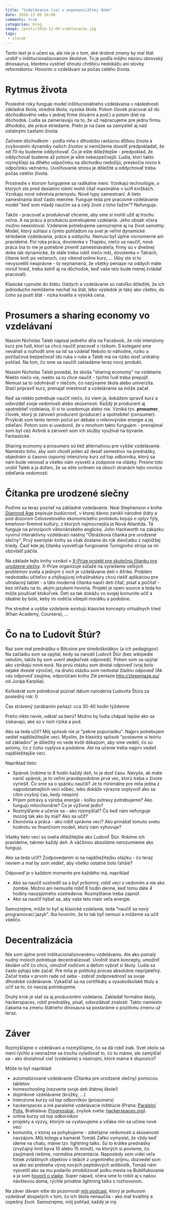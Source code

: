 ```yaml
---
title: "Vzdelávanie (sa) v exponenciálnej dobe"
date: 2016-12-09 20:00
comments: true
categories: blog
image: /posts/2016-12-09-vzdelavanie.jpg
tags:
 - slovak
---
```


Tento text je o učení sa, ale nie je o tom, aké drobné zmeny by mal štát urobiť v inštitucionalizovanom školstve. To je podľa môjho názoru obrovský dinosaurus, ktorému vystrieť ohnutú chrbticu nedokážu ani stovky reformátorov. Hovorím o vzdelávaní sa počas celého života.

<!--more-->

# Rytmus života

Posledné roky funguje model inštitucionálneho vzdelávania v následnosti základná škola, stredná škola, vysoká škola. Potom človek pracoval až do dôchodkového veku v jednej firme (továrni a pod.) a potom išiel na dôchodok. Ľudia sa zameriavajú na to, že už nepracujeme pre jednu firmu dlhodobo, ale práce striedame. Preto je na čase sa zamyslieť aj nad ostatnými časťami života.


Začnem dôchodkom - podľa mňa s dlhodobo rastúcou dĺžkou života a zvyšovaním dynamiky našich životov si nemôžeme dovoliť predpokladať, že od 70-ky budeme oddychovať. Čo je ešte dôležitejšie - predpoklad, že oddychovať budeme až potom je ešte nebezpečnejší. Ľudia, ktorí takto rozmýšľajú sa dlhého odpočinku na dôchodku nedožijú, preskočia rovno k odpočinku večnému. Uvoľňovanie stresu je dôležité a oddychovať treba počas celého života.


Prostredie v ktorom fungujeme sa radikálne mení. Vznikajú technológie, o ktorých ste pred desiatimi rokmi mohli čítať maximálne v scifi knižkách. Vznikajú nové odvetvia priemyslu. Nové typy zamestnaní. A tieto zamestnania dosť často meníme. Funguje teda pre pracovné vzdelávanie model "keď som mladý naučím sa a celý život z toho ťažím"? Nefunguje.


Takže - pracovať a produkovať chceme, aby sme si mohli užiť aj trochu voľna. A na prácu a produkciu potrebujeme vzdelanie. Jeho obsah včera možno neexistoval. Vzdelanie potrebujeme samozrejme aj na život samotný. Model, ktorý súhlasí s týmto pohľadom na svet je veľmi dynamické striedanie vzdelávania, práce a oddychu. Nemusí byť úplne rovnomerné ani pravidelné. Pol roka práca, dovolenka v Thajsku, niečo sa naučiť, nová práca (na to nie je potrebné zmeniť zamestnávateľa, firmy sú v dnešnej dobe tak dynamické, že stále treba robiť niečo iné), dovolenka v Tatrách, čítanie kníh po večeroch, cez víkend online kurz, ... (Aby ste si to nevysvetlili nesprávne - to neznamená, že všetky peniaze na oddych máte minúť hneď, treba šetriť aj na dôchodok, keď vaše telo bude menej zvládať pracovať).

Klasické rypnutie do štátu: Oddych a vzdelávanie sú natoľko dôležité, že ich jednoducho nemôžeme nechať na štát, lebo výsledok je taký ako všetko, do čoho sa pustí štát - nízka kvalita a výsoká cena.

# Prosumers a sharing economy vo vzdelávaní

Nassim Nicholas Taleb napísal jedného dňa na Facebook, že robí intenzívny kurz pre ľudí, ktorí sa chcú naučiť pracovať s rizikom. S kolegami sme neváhali a rozhodli sme sa ísť sa vzdelať Nebolo to náhodné, riziko a počítačová bezpečnosť idú ruka v ruke a Taleb má na riziko dosť unikátny pohľad. Na tom, čo sme sa naučili zakladáme teraz nový produkt.

Nassim Nicholas Taleb povedal, že skúša "sharing economy" na vzdelanie. Niekto niečo vie, niekto sa to chce naučiť - týchto ľudí treba prepojiť. Nemusí sa to odohrávať v niečom, čo nazývame škola alebo univerzita. Stačí pripraviť kurz, prenajať miestnosť a vzdelávanie sa môže začať.

Keď sa niekto potrebuje naučiť niečo, čo viem ja, dokážem spraviť kurz a odovzdať svoje vedomosti alebo skúsenosti. Každý je producent aj spotrebiteľ vzdelania, či si to uvedomuje alebo nie. Vzniká tzv. **prosumer**, človek, ktorý je zároveň producent (producer) a spotrebiteľ (consumer). Prvýkrát som tento termín počul pri debate o mikrovýrobe energie a jej zdieľaní. Potom som si uvedomil, že v mnohom takto fungujem - prenajímal som byt cez Airbnb a zároveň som ich služby využíval na bývanie. Fantastické.

Sharing economy a prosumers sú tiež alternatívou pre vyššie vzdelávanie. Namiesto toho, aby som chodil jeden až desať semestrov na prednášky, objednám si časovo úsporný intenzívny kurz od top odborníka, ktorý sa nám bude venovať a všetko nám vysvetlí a zodpovie na otázky. Presne toto urobil Taleb a ja dúfam, že sa ešte ocitnem na oboch stranách tejto rovnice zdieľania vedomostí.

# Čítanka pre urodzené slečny

Poďme sa teraz pozrieť na základné vzdelávanie. Neal Stephenson v knihe [Diamond Age](https://www.amazon.com/Diamond-Age-Illustrated-Primer-Spectra/dp/0553380966/ref=sr_1_1?ie=UTF8&qid=1481282140&sr=8-1&keywords=diamond+age) popisuje budúcnosť, v ktorej dávno zanikli národné štáty a pod dozorom Celosvetového ekonomického protokolu bojujú o vplyv fýly, kmeňovo-firemné kultúry, z ktorých najmocnejšia je Nová Atlantída. Tá funguje na princípoch viktoriánskeho anglicka. John Hackworth na zakázku vyvinul interaktívny vzdelávací nástroj "Obrázková čítanka pre urodzené slečny". Prvý exemplár knihy sa však dostane do rúk dievčatku z najnižšej triedy. Časť kde jej čítanka vysvetľuje fungovanie Turingovho stroja sa mi obzvlášť páčila.

Na základe tejto knihy vznikol v [X-Prize projekt pre skutočnú čítanku pre urodzené slečny](http://learning.xprize.org). X-Prize organizuje súťaže na vyriešenie veľkých problémov sveta a jedným z nich je vzdelávanie detí v Afrike. Problém nedostatku učiteľov a chýbajúcej infraštruktúry chcú riešiť aplikáciou pre ultralacný tablet - a táto moderná čítanka naučí deti čítať, písať a počítať - bez ohľadu na to, akým jazykom hovoria. Projekt je open-source a teda ho môže používať ktokoľvek. Deti sa tak dokážu vo svojej komunite učiť a ideálne by bolo, keby im rodičia vštepili morálku a podobne.

Pre stredné a vyššie vzdelanie existujú klasické koncepty virtuálnych tried (Khan Academy, Coursera), ...

# Čo na to Ľudovít Štúr?

Raz som mal prednášku o Bitcoine pre stredoškolákov (a ich pedagógov). Na začiatku som sa opýtal, kedy sa narodil Ľudovít Štúr (bez wikipedie netuším, takže by som uveril akejkoľvek odpovedi). Potom som sa opýtal ako vznikajú nové eurá. Na prvú otázku som dostal odpoveď (vraj bolo nejaké dvesté výročie), na druhú otázku som nedostal žiadnu odpoveď (Ak vás odpoveď zaujíma, odporúčam knihu Zlé peniaze http://zlepeniaze.eu/ od Juraja Karpiša).

Koľkokrát som potreboval poznať dátum narodenia Ľudovíta Štúra za posledný rok: 0

Čas strávený zarábaním peňazí: cca 30-40 hodín týždenne

Prečo nikto nevie, odkiaľ sa berú? Možno by ľudia chápali lepšie ako sa získavajú, aké sú v nich riziká a pod.

Ako sa teda učiť? Môj spôsob nie je "pekne poporiadku". Najprv potrebujem vedieť najdôležitejšie veci. Myslím, že klasický spôsob "postavme si teóriu od základov" je dôležitý vo vede kvôli dôkazom, aby sme vedeli, čo sú axiómy, čo z čoho vyplýva a podobne. Ale na učenie treba najprv vedieť najdôležitejšie veci.

Napríklad tieto:

 * Spánok (robíme to 8 hodín každý deň, to je dosť času. Navyše, ak máte nanič spánok, je to veľmi pravdepodobne prvá vec, ktorú treba v živote vyriešiť. Čo sme sa o spánku naučili? Je to minimálne pre mňa jedna z najpodstatnejších vecí vôbec, lebo dokáže výrazne ovplyvniť ako sa cítim zvyšný čas, kedy nespím)
 * Príjem potravy a výroba energie - koľko potravy potrebujeme? Ako fungujú mitochondrie? Čo je výživné jedlo?
 * Rozmýšľanie a učenie sa - ako rozmýšľať? Čo keď nám nefunguje mozog tak ako by mal? Ako sa učiť?
 * Ekonómia a práca - ako robiť správne veci? Ako prinášať tomuto svetu hodnotu vo finančnom modeli, ktorý nám vyhovuje?

Všetky tieto veci sú oveľa dôležitejšie ako Ľudoviť Štúr. Robíme ich pravidelne, takmer každý deň. A väčšinou absolútne nerozumieme ako fungujú.

Ako sa teda učiť? Zodpovedaním si na najdôležitejšiu otázku - čo teraz neviem a mal by som vedieť, aby všetko ostatné bolo ľahšie?

Odpoveď je v každom momente pre každého iná, napríklad

 * Ako sa naučiť sústrediť sa a byť prítomný, robiť veci s vedomím a nie ako zombie. Možno ani nemusíte robiť 8 hodín denne, keď tomu dáte 4 hodiny naozajstného sústredenia. Rozmýšľanie treba zapnúť.
 * Ako sa naučiť hýbať sa, aby vaše telo malo veľa energie.

Samozrejme, môže to byť aj klasické vzdelanie, teda "naučiť sa nový programovací jazyk". Iba hovorím, že to tak byť nemusí a môžeme sa učiť všeličo.

# Decentralizácia

Nie som úplne proti inštitucionalizovanému vzdelávaniu. Ale ako pomalý nudný moloch potrebuje decentralizovať. Uvoľniť staré koncepty, umožniť školám učiť čo chcú, umožniť rodičom a deťom vybrať si školy. Ľudia sa často pýtajú kde začať. Pre mňa je politický proces absolútne neprijateľný. Začať treba v prvom rade od seba - zobrať zodpovednosť sa svoje dlhodobé vzdelávanie. Vykašľať sa na certifikáty a vysokoškolské tituly a učiť sa to, čo naozaj potrebujeme. 

Druhý krok je stať sa aj producentmi vzdelania. Zakladať formálne školy, hackerspaces, robiť prednášky, písať, odovzdávať znalosti. Takto namiesto čakania na zmenu štátneho dinosaura sa postaráme o pozitívnu zmenu už teraz.

# Záver
 
Rozmýšľajme o vzdelávaní a rozmýšľajme, čo sa dá robiť inak. Svet okolo sa mení rýchlo a nesnažme sa trochu vylaďovať to, čo tu máme, ale zamýšľať sa - ako dosiahnuť cieľ (vzdelanie) s nástrojmi, ktoré máme k dispozícii?

Môže to byť napríklad:

* automatizované vzdelávanie (Čítanka pre urodzené slečny) pomocou tabletov
* homeschooling (nezverte svoje deti štátnej škole!)
* doplnkové vzdelávanie (krúžky, ...)
* intenzívne kurzy od top odborníkov (prosumers)
* hackerspaces a iné paralelné vzdelávacie inštitúcie (Praha: [Paralelní Polis](http://paralelnipolis.cz/), Bratislava: [Progressbar](http://www.progressbar.sk/), zvyšok sveta: [hackerspaces.org](http://hackerspaces.org)).
* online kurzy od top odborníkov
* projekty a výzvy, ktorým sa vystavujeme a vďaka nim sa učíme nové veci
* komunita, v ktorej sa pohybujeme - zdieľajme vedomosti a skúsenosti navzájom. Môj kolega a kamarát Tomáš Zaťko vymyslel, že vždy keď ideme na chatu, máme tzv. lightning talks. Sú to krátke prednášky (zvyčajný limit býva 10 alebo 15 minút), na ktorých si povieme, čo zaujímavé riešime, normálna prezentácia. Naposledy som videl veľa fotiek zvláštnych objektov v telách z urgentného príjmu, dozvedel som sa ako asi prebieha vývoj nových peptidových antibiotík, Tomáš nám vysvetlil ako sa mu podarilo zmobilizovať polku mesta na Bublifukovanie a ja som [hovoril o vlajke](http://www.ztohoven.com/). Super nápad, včera sme to robili aj s našou návštevou doma, rýchle privátne lightning talks s rozhovorom. 

Na záver dávam ešte do pozornosti [môj podcast](/category/podcast), ktorý je pokusom vzdelávať dospelých v tom, čo ich škola nenaučila - ako mať kvalitný a úspešný život. Samozrejme, môj pohľad, každý je iný. 